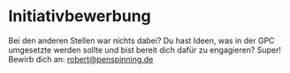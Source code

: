 # Initiativbewerbung

Bei den anderen Stellen war nichts dabei?
Du hast Ideen, was in der GPC umgesetzte werden sollte und bist bereit dich dafür zu engagieren?
Super! Bewirb dich an: robert@penspinning.de
